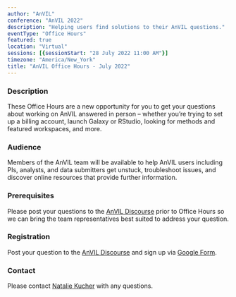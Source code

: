 ```yaml
---
author: "AnVIL"
conference: "AnVIL 2022"
description: "Helping users find solutions to their AnVIL questions."
eventType: "Office Hours"
featured: true
location: "Virtual"
sessions: [{sessionStart: "28 July 2022 11:00 AM"}]
timezone: "America/New_York"
title: "AnVIL Office Hours - July 2022"
---
```


<event-hero></event-hero>

### Description

These Office Hours are a new opportunity for you to get your questions about working on AnVIL answered in person – whether you’re trying to set up a billing account, launch Galaxy or RStudio, looking for methods and featured workspaces, and more.

### Audience

Members of the AnVIL team will be available to help AnVIL users including PIs, analysts, and data submitters get unstuck, troubleshoot issues, and discover online resources that provide further information.

### Prerequisites

Please post your questions to the [AnVIL Discourse](https://help.anvilproject.org/t/anvil-office-hours-28jul2022-11-am-et/129) prior to Office Hours so we can bring the team representatives best suited to address your question.

### Registration

Post your question to the [AnVIL Discourse](https://help.anvilproject.org/t/anvil-office-hours-28jul2022-11-am-et/129) and sign up via [Google Form](https://forms.gle/iuyX7BaZTX8AUVxa8).

### Contact

Please contact [Natalie Kucher](mailto:nkucher3@jhu.edu) with any questions.
